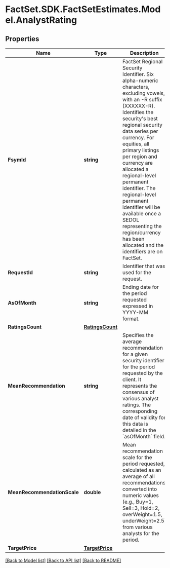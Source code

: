 # FactSet.SDK.FactSetEstimates.Model.AnalystRating

## Properties

Name | Type | Description | Notes
------------ | ------------- | ------------- | -------------
**FsymId** | **string** | FactSet Regional Security Identifier. Six alpha-numeric characters, excluding vowels, with an -R suffix (XXXXXX-R). Identifies the security&#39;s best regional security data series per currency. For equities, all primary listings per region and currency are allocated a regional-level permanent identifier. The regional-level permanent identifier will be available once a SEDOL representing the region/currency has been allocated and the identifiers are on FactSet. | [optional] 
**RequestId** | **string** | Identifier that was used for the request. | [optional] 
**AsOfMonth** | **string** | Ending date for the period requested expressed in YYYY-MM format. | [optional] 
**RatingsCount** | [**RatingsCount**](RatingsCount.md) |  | [optional] 
**MeanRecommendation** | **string** | Specifies the average recommendation for a given security identifier for the period requested by the client. It represents the consensus of various analyst ratings. The corresponding date of validity for this data is detailed in the &#x60;asOfMonth&#x60; field. | [optional] 
**MeanRecommendationScale** | **double** | Mean recommendation scale for the period requested, calculated as an average of all recommendations converted into numeric values (e.g., Buy&#x3D;1, Sell&#x3D;3, Hold&#x3D;2, overWeight&#x3D;1.5, underWeight&#x3D;2.5) from various analysts for the period. | [optional] 
**TargetPrice** | [**TargetPrice**](TargetPrice.md) |  | [optional] 

[[Back to Model list]](../README.md#documentation-for-models) [[Back to API list]](../README.md#documentation-for-api-endpoints) [[Back to README]](../README.md)

